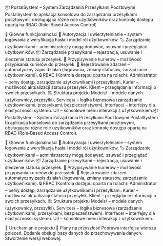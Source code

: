 📦 PostalSystem – System Zarządzania Przesyłkami Pocztowymi
PostalSystem to aplikacja konsolowa do zarządzania przesyłkami pocztowymi, obsługująca różne role użytkowników oraz kontrolę dostępu opartą na RBAC (Role-Based Access Control).

🔧 Główne funkcjonalności
🔑 Autoryzacja i uwierzytelnianie – system logowania z weryfikacją hasła i model ról użytkowników.
🏷 Zarządzanie użytkownikami – administratorzy mogą dodawać, usuwać i przeglądać użytkowników.
📦 Zarządzanie przesyłkami – rejestracja, usuwanie i śledzenie statusu przesyłek.
🚚 Przypisywanie kurierów – możliwość przypisania kurierów do przesyłek.
📜 Rejestrowanie zdarzeń – automatyczny zapis działań (logowania, zmiany statusów, zarządzanie użytkownikami).
🔒 RBAC (Kontrola dostępu oparta na rolach):
Administrator – pełny dostęp, zarządzanie użytkownikami i przesyłkami.
Kurier – możliwość aktualizacji statusu przesyłek.
Klient – przeglądanie informacji o swoich przesyłkach.
🏗 Struktura projektu
Models/ – modele danych (użytkownicy, przesyłki).
Services/ – logika biznesowa (zarządzanie użytkownikami, przesyłkami, bezpieczeństwem).
Interface/ – interfejsy dla elastyczności systemu.
UI/ – konsolowe menu interakcji z użytkownikiem.📦 PostalSystem – System Zarządzania Przesyłkami Pocztowymi
PostalSystem to aplikacja konsolowa do zarządzania przesyłkami pocztowymi, obsługująca różne role użytkowników oraz kontrolę dostępu opartą na RBAC (Role-Based Access Control).

🔧 Główne funkcjonalności
🔑 Autoryzacja i uwierzytelnianie – system logowania z weryfikacją hasła i model ról użytkowników.
🏷 Zarządzanie użytkownikami – administratorzy mogą dodawać, usuwać i przeglądać użytkowników.
📦 Zarządzanie przesyłkami – rejestracja, usuwanie i śledzenie statusu przesyłek.
🚚 Przypisywanie kurierów – możliwość przypisania kurierów do przesyłek.
📜 Rejestrowanie zdarzeń – automatyczny zapis działań (logowania, zmiany statusów, zarządzanie użytkownikami).
🔒 RBAC (Kontrola dostępu oparta na rolach):
Administrator – pełny dostęp, zarządzanie użytkownikami i przesyłkami.
Kurier – możliwość aktualizacji statusu przesyłek.
Klient – przeglądanie informacji o swoich przesyłkach.
🏗 Struktura projektu
Models/ – modele danych (użytkownicy, przesyłki).
Services/ – logika biznesowa (zarządzanie użytkownikami, przesyłkami, bezpieczeństwem).
Interface/ – interfejsy dla elastyczności systemu.
UI/ – konsolowe menu interakcji z użytkownikiem.

🚀 Uruchamianie projektu
📌 Plany na przyszłość
 Poprawa interfejsu wiersza poleceń.
 Dodanie obsługi bazy danych do przechowywania danych.
 Stworzenie wersji webowej.
 
